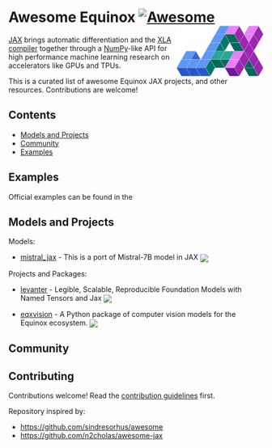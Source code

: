 <!--lint ignore double-link-->
# Awesome Equinox [![Awesome](https://awesome.re/badge.svg)](https://awesome.re)[<img src="https://raw.githubusercontent.com/google/jax/master/images/jax_logo_250px.png" alt="JAX Logo" align="right" height="100">](https://github.com/google/jax)

<!--lint ignore double-link-->
[JAX](https://github.com/google/jax) brings automatic differentiation and the [XLA compiler](https://www.tensorflow.org/xla) together through a [NumPy](https://numpy.org/)-like API for high performance machine learning research on accelerators like GPUs and TPUs.
<!--lint enable double-link-->

This is a curated list of awesome Equinox JAX projects, and other resources. Contributions are welcome!

## Contents

- [Models and Projects](#models-and-projects)
- [Community](#community)
- [Examples](#examples)
<a name="libraries" />

## Examples
Official examples can be found in the 

## Models and Projects
Models:
- [mistral_jax](https://github.com/AakashKumarNain/mistral_jax) - This is a port of Mistral-7B model in JAX  <img src="https://img.shields.io/github/stars/AakashKumarNain/mistral_jax?style=social" align="center">

Projects and Packages:
- [levanter](https://github.com/stanford-crfm/levanter) - Legible, Scalable, Reproducible Foundation Models with Named Tensors and Jax  <img src="https://img.shields.io/github/stars/stanford-crfm/levanter?style=social" align="center">

- [eqxvision](https://github.com/paganpasta/eqxvision) - A Python package of computer vision models for the Equinox ecosystem.  <img src="https://img.shields.io/github/stars/paganpasta/eqxvision?style=social" align="center">


<!--lint enable awesome-list-item-->

<a name="community" />

## Community


## Contributing

Contributions welcome! Read the [contribution guidelines](contributing.md) first.

Repository inspired by: 
- https://github.com/sindresorhus/awesome
- https://github.com/n2cholas/awesome-jax
